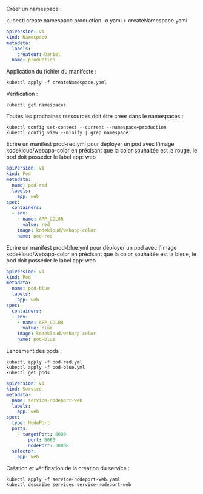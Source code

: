 Créer un namespace :

kubectl create namespace production -o yaml > createNamespace.yaml


```yaml
apiVersion: v1
kind: Namespace
metadata:
  labels:
    createur: Daniel
  name: production
```

Application du fichier du manifeste :
```shell
kubectl apply -f createNamespace.yaml
```

Vérification :
```shell
kubectl get namespaces
```


Toutes les prochaines ressources doit être créer dans le namespaces :
```shell
kubectl config set-context --current --namespace=production
kubectl config view --minify | grep namespace:
```


Ecrire un manifest prod-red.yml pour déployer un pod avec l'image kodekloud/webapp-color en précisant que la color souhaitée est la rouge, le pod doit posséder le label app: web

```yaml
apiVersion: v1
kind: Pod
metadata:
  name: pod-red
  labels:
    app: web
spec:
  containers:
  - env:
    - name: APP_COLOR
      value: red
    image: kodekloud/webapp-color
    name: pod-red
```


Ecrire un manifest prod-blue.yml pour déployer un pod avec l'image kodekloud/webapp-color en précisant que la color souhaitée est la bleue, le pod doit posséder le label app: web

```yaml
apiVersion: v1
kind: Pod
metadata:
  name: pod-blue
  labels:
    app: web
spec:
  containers:
  - env:
    - name: APP_COLOR
      value: blue
    image: kodekloud/webapp-color
    name: pod-blue
```

Lancement des pods :
```shell
kubectl apply -f pod-red.yml
kubectl apply -f pod-blue.yml
kubectl get pods
```

```yaml
apiVersion: v1
kind: Service
metadata:
  name: service-nodeport-web
  labels:
    app: web
spec:
  type: NodePort
  ports: 
    - targetPort: 8080
        port: 8080
        nodePort: 30008
  selector:
    app: web
```

Création et vérification de la création du service :
```shell
kubectl apply -f service-nodeport-web.yaml
kubectl describe services service-nodeport-web
```
